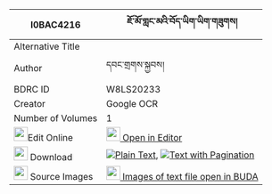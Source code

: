 |I0BAC4216|ཇོ་མོ་གླང་མའི་བོད་ཡིག་ཡིག་གཟུགས། 
| --- | --- 
|Alternative Title |
|Author| དབང་གྲགས་སྐྱབས།
|BDRC ID | W8LS20233
|Creator | Google OCR
|Number of Volumes| 1
|<img width="25" src="https://img.icons8.com/color/25/000000/edit-property.png">Edit Online| [<img width="25" src="https://avatars.githubusercontent.com/u/45091458?s=200&v=4"> Open in Editor](http://editor.openpecha.org/I0BAC4216)
|<img width="25" src="https://img.icons8.com/fluent/48/000000/download-2.png"/>  Download | [![](https://img.icons8.com/color/20/000000/txt.png)Plain Text](https://github.com/Openpecha/I0BAC4216/releases/download/v1/jomo_langma_i_boyik_yikzuk_plain_I0BAC4216.zip), [![](https://img.icons8.com/color/20/000000/txt.png)Text with Pagination](https://github.com/Openpecha/I0BAC4216/releases/download/v1/jomo_langma_i_boyik_yikzuk_pages_I0BAC4216.zip)
|<img width="25" src="https://img.icons8.com/plasticine/100/000000/pictures-folder.png"/>  Source Images | [<img width="25" src="https://library.bdrc.io/icons/BUDA-small.svg"> Images of text file open in BUDA](https://library.bdrc.io/show/bdr:W8LS20233)